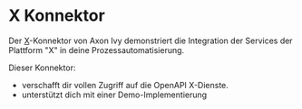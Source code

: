 # X Konnektor

Der [X](https://twitter.com/)-Konnektor von Axon Ivy demonstriert die Integration der Services der Plattform "X" in deine Prozessautomatisierung. 

Dieser Konnektor:

- verschafft dir vollen Zugriff auf die OpenAPI X-Dienste.
- unterstützt dich mit einer Demo-Implementierung
